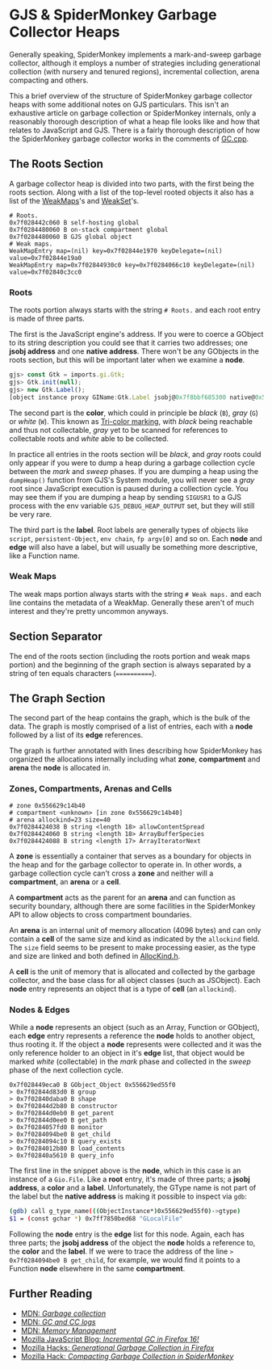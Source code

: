 # GJS & SpiderMonkey Garbage Collector Heaps

Generally speaking, SpiderMonkey implements a mark-and-sweep garbage collector,
although it employs a number of strategies including generational collection
(with nursery and tenured regions), incremental collection, arena compacting and
others.

This a brief overview of the structure of SpiderMonkey garbage collector heaps
with some additional notes on GJS particulars. This isn't an exhaustive article
on garbage collection or SpiderMonkey internals, only a reasonably thorough
description of what a heap file looks like and how that relates to JavaScript
and GJS. There is a fairly thorough description of how the SpiderMonkey garbage
collector works in the comments of [GC.cpp][gc-cpp].

## The Roots Section

A garbage collector heap is divided into two parts, with the first being the
roots section. Along with a list of the top-level rooted objects it also has a
list of the [WeakMaps][weakmap]'s and [WeakSet][weakset]'s.

```
# Roots.
0x7f028442c060 B self-hosting global
0x7f0284480060 B on-stack compartment global
0x7f0284480060 B GJS global object
# Weak maps.
WeakMapEntry map=(nil) key=0x7f02844e1970 keyDelegate=(nil) value=0x7f02844e19a0
WeakMapEntry map=0x7f02844930c0 key=0x7f0284066c10 keyDelegate=(nil) value=0x7f02840c3cc0
```

### Roots

The roots portion always starts with the string `# Roots.` and each root entry
is made of three parts.

The first is the JavaScript engine's address. If you were to coerce a GObject to
its string description you could see that it carries two addresses; one
**jsobj address** and one **native address**. There won't be any GObjects in the
roots section, but this will be important later when we examine a **node**.

```js
gjs> const Gtk = imports.gi.Gtk;
gjs> Gtk.init(null);
gjs> new Gtk.Label();
[object instance proxy GIName:Gtk.Label jsobj@0x7f8bbf685300 native@0x55ca3c97e3b0]
```

The second part is the **color**, which could in principle be *black* (`B`),
*gray* (`G`) or *white* (`W`). This known as [Tri-color marking][tricolor], with
*black* being reachable and thus not collectable, *gray* yet to be scanned for
references to collectable roots and *white* able to be collected.

In practice all entries in the roots section will be *black*, and *gray* roots
could only appear if you were to dump a heap during a garbage collection cycle
between the *mark* and *sweep* phases. If you are dumping a heap using the
`dumpHeap()` function from GJS's System module, you will never see a *gray* root
since JavaScript execution is paused during a collection cycle. You may see them
if you are dumping a heap by sending `SIGUSR1` to a GJS process with the env
variable `GJS_DEBUG_HEAP_OUTPUT` set, but they will still be very rare.

The third part is the **label**. Root labels are generally types of objects like
`script`, `persistent-Object`, `env chain`, `fp argv[0]` and so on. Each
**node** and **edge** will also have a label, but will usually be something more
descriptive, like a Function name.

### Weak Maps

The weak maps portion always starts with the string `# Weak maps.` and each line
contains the metadata of a WeakMap. Generally these aren't of much interest and
they're pretty uncommon anyways.

## Section Separator

The end of the roots section (including the roots portion and weak maps portion)
and the beginning of the graph section is always separated by a string of ten
equals characters (`==========`).

## The Graph Section

The second part of the heap contains the graph, which is the bulk of the data.
The graph is mostly comprised of a list of entries, each with a **node**
followed by a list of its **edge** references.

The graph is further annotated with lines describing how SpiderMonkey has
organized the allocations internally including what **zone**, **compartment**
and **arena** the **node** is allocated in.

### Zones, Compartments, Arenas and Cells

```
# zone 0x556629c14b40
# compartment <unknown> [in zone 0x556629c14b40]
# arena allockind=23 size=40
0x7f0284424038 B string <length 18> allowContentSpread
0x7f0284424060 B string <length 18> ArrayBufferSpecies
0x7f0284424088 B string <length 17> ArrayIteratorNext
```

A **zone** is essentially a container that serves as a boundary for objects in
the heap and for the garbage collector to operate in. In other words, a garbage
collection cycle can't cross a **zone** and neither will a **compartment**, an
**arena** or a **cell**.

A **compartment** acts as the parent for an **arena** and can function as
security boundary, although there are some facilities in the SpiderMonkey API to
allow objects to cross compartment boundaries.

An **arena** is an internal unit of memory allocation (4096 bytes) and can only
contain a **cell** of the same size and kind as indicated by the `allockind`
field. The `size` field seems to be present to make processing easier, as the
type and size are linked and both defined in [AllocKind.h][allockind-h].

A **cell** is the unit of memory that is allocated and collected by the garbage
collector, and the base class for all object classes (such as JSObject). Each
**node** entry represents an object that is a type of **cell** (an `allockind`).

### Nodes & Edges

While a **node** represents an object (such as an Array, Function or GObject),
each **edge** entry represents a reference the **node** holds to another object,
thus rooting it. If the object a **node** represents were collected and it was
the only reference holder to an object in it's **edge** list, that object would
be marked *white* (collectable) in the *mark* phase and collected in the *sweep*
phase of the next collection cycle.

```
0x7f028449eca0 B GObject_Object 0x556629ed55f0
> 0x7f02844d83d0 B group
> 0x7f02840daba0 B shape
> 0x7f02844d2b80 B constructor
> 0x7f02844d0eb0 B get_parent
> 0x7f02844d0ee0 B get_path
> 0x7f0284057fd0 B monitor
> 0x7f0284094be0 B get_child
> 0x7f0284094c10 B query_exists
> 0x7f0284012b80 B load_contents
> 0x7f02840a5610 B query_info
```

The first line in the snippet above is the **node**, which in this case is an
instance of a `Gio.File`. Like a **root** entry, it's made of three parts; a
**jsobj address**, a **color** and a **label**. Unfortunately, the GType name is
not part of the label but the **native address** is making it possible to
inspect via `gdb`:

```sh
(gdb) call g_type_name(((ObjectInstance*)0x556629ed55f0)->gtype)
$1 = (const gchar *) 0x7ff7850bed68 "GLocalFile"
```

Following the **node** entry is the **edge** list for this node. Again, each has
three parts; the **jsobj address** of the object the **node** holds a reference
to, the **color** and the **label**. If we were to trace the address of the
line `> 0x7f0284094be0 B get_child`, for example, we would find it points to a
Function **node** elsewhere in the same **compartment**.

## Further Reading

* [MDN: *Garbage collection*](https://developer.mozilla.org/docs/Mozilla/Projects/SpiderMonkey/Internals/Garbage_collection)
* [MDN: *GC and CC logs*](https://developer.mozilla.org/docs/Mozilla/Performance/GC_and_CC_logs)
* [MDN: *Memory Management*](https://developer.mozilla.org/docs/Web/JavaScript/Memory_Management)
* [Mozilla JavaScript Blog: *Incremental GC in Firefox 16!*](https://blog.mozilla.org/javascript/2012/08/28/incremental-gc-in-firefox-16/)
* [Mozilla Hacks: *Generational Garbage Collection in Firefox*](https://hacks.mozilla.org/2014/09/generational-garbage-collection-in-firefox/)
* [Mozilla Hack: *Compacting Garbage Collection in SpiderMonkey*](https://hacks.mozilla.org/2015/07/compacting-garbage-collection-in-spidermonkey/)

[allockind-h]: https://dxr.mozilla.org/mozilla-central/source/js/src/gc/AllocKind.h
[gc-cpp]: https://dxr.mozilla.org/mozilla-central/source/js/src/gc/GC.cpp
[tricolor]: https://en.wikipedia.org/wiki/Tracing_garbage_collection#Tri-color_marking
[weakmap]: https://developer.mozilla.org/docs/Web/JavaScript/Reference/Global_Objects/WeakMap
[weakset]: https://developer.mozilla.org/docs/Web/JavaScript/Reference/Global_Objects/WeakSet

